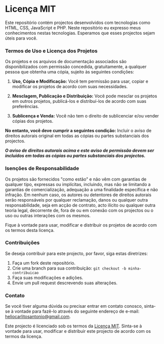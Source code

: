 # Licença MIT
  
  Este repositório contém projectos desenvolvidos com tecnologias como HTML, CSS, JavaScript e PHP. Neste repositório eu expresso meus conhecimentos nestas tecnologias. Esperamos que esses projectos sejam úteis para você.
  
 ### Termos de Uso e Licença dos Projetos

Os projetos e os arquivos de documentação associados são disponibilizados com permissão concedida, gratuitamente, a qualquer pessoa que obtenha uma cópia, sujeito às seguintes condições:

1. **Uso, Cópia e Modificação:** Você tem permissão para usar, copiar e modificar os projetos de acordo com suas necessidades.

2. **Mesclagem, Publicação e Distribuição:** Você pode mesclar os projetos em outros projetos, publicá-los e distribuí-los de acordo com suas preferências.

3. **Sublicença e Venda:** Você não tem o direito de sublicenciar e/ou vender cópias dos projetos.

**No entanto, você deve cumprir a seguintes condição:** Incluir o aviso de direitos autorais original em todas as cópias ou partes substanciais dos projectos.
  
  ***_O aviso de direitos autorais acima e este aviso de permissão devem ser incluídos em todas as cópias ou partes substanciais dos projectos._***
  
  ### Isenções de Responsabilidade

  Os projetos são fornecidos "como estão" e não vêm com garantias de qualquer tipo, expressas ou implícitas, incluindo, mas não se limitando a garantias de comercialização, adequação a uma finalidade específica e não infração. Em nenhum caso, os autores ou detentores de direitos autorais serão responsáveis por qualquer reclamação, danos ou qualquer outra responsabilidade, seja em acção de contrato, acto ilícito ou qualquer outra teoria legal, decorrente de, fora de ou em conexão com os projectos ou o uso ou outras interações com os mesmos.

Fique à vontade para usar, modificar e distribuir os projetos de acordo com os termos desta licença.
    
  ### Contribuições
  
  Se deseja contribuir para este projecto, por favor, siga estas diretrizes:
  
  1. Faça um fork deste repositório.
  2. Crie uma branch para sua contribuição: `git checkout -b minha-contribuicao`
  3. Faça suas modificações e adições.
  4. Envie um pull request descrevendo suas alterações.
  
  ### Contato
  
  Se você tiver alguma dúvida ou precisar entrar em contato conosco, sinta-se à vontade para fazê-lo através do seguinte endereço de e-mail: [heliocarlitosantonio@gmail.com](mailto:heliocarlitosantonio@gmail.com).
  
  Este projecto é licenciado sob os termos da [Licença MIT](LICENSE). Sinta-se à vontade para usar, modificar e distribuir este projecto de acordo com os termos da licença.
